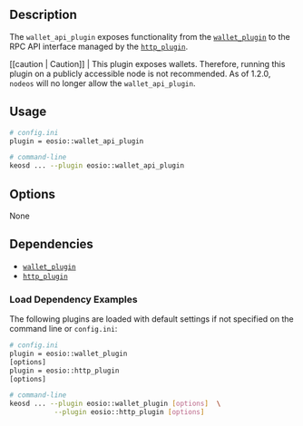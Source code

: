 ## Description

The `wallet_api_plugin` exposes functionality from the [`wallet_plugin`](../wallet_plugin/index.md) to the RPC API interface managed by the [`http_plugin`](../http_plugin/index.md).

[[caution | Caution]]
| This plugin exposes wallets. Therefore, running this plugin on a publicly accessible node is not recommended. As of 1.2.0, `nodeos` will no longer allow the `wallet_api_plugin`.

## Usage

```sh
# config.ini
plugin = eosio::wallet_api_plugin

# command-line
keosd ... --plugin eosio::wallet_api_plugin
```

## Options

None

## Dependencies

* [`wallet_plugin`](../wallet_plugin/index.md)
* [`http_plugin`](../http_plugin/index.md)

### Load Dependency Examples

The following plugins are loaded with default settings if not specified on the command line or `config.ini`:

```sh
# config.ini
plugin = eosio::wallet_plugin
[options]
plugin = eosio::http_plugin
[options]

# command-line
keosd ... --plugin eosio::wallet_plugin [options]  \
           --plugin eosio::http_plugin [options]
```
